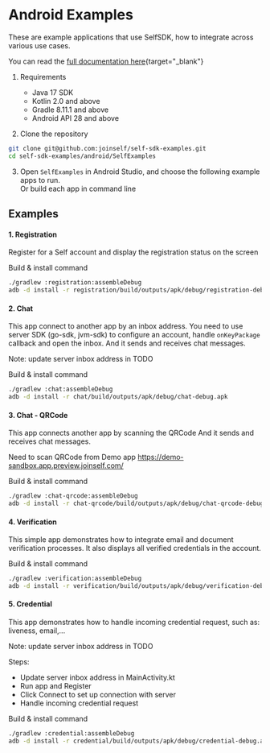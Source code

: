 # Android Examples

These are example applications that use SelfSDK, how to integrate across various use cases.

You can read the [full documentation here](https://docs.joinself.com/introduction/overview/){target="_blank"}

1. Requirements
   - Java 17 SDK
   - Kotlin 2.0 and above
   - Gradle 8.11.1 and above
   - Android API 28 and above
   
2. Clone the repository   
```bash
git clone git@github.com:joinself/self-sdk-examples.git
cd self-sdk-examples/android/SelfExamples
```

3. Open `SelfExamples` in Android Studio, and choose the following example apps to run.   
Or build each app in command line

## Examples

#### 1. Registration

Register for a Self account and display the registration status on the screen

Build & install command  
```bash
./gradlew :registration:assembleDebug
adb -d install -r registration/build/outputs/apk/debug/registration-debug.apk
```

#### 2. Chat

This app connect to another app by an inbox address. You need to use server SDK (go-sdk, jvm-sdk) to configure an account, handle `onKeyPackage` callback and open the inbox.
And it sends and receives chat messages.

Note: update server inbox address in TODO

Build & install command   
```bash
./gradlew :chat:assembleDebug
adb -d install -r chat/build/outputs/apk/debug/chat-debug.apk
```

#### 3. Chat - QRCode

This app connects another app by scanning the QRCode
And it sends and receives chat messages.

Need to scan QRCode from Demo app https://demo-sandbox.app.preview.joinself.com/

Build & install command   
```bash
./gradlew :chat-qrcode:assembleDebug
adb -d install -r chat-qrcode/build/outputs/apk/debug/chat-qrcode-debug.apk
```

#### 4. Verification

This simple app demonstrates how to integrate email and document verification processes.
It also displays all verified credentials in the account.


Build & install command   
```bash
./gradlew :verification:assembleDebug
adb -d install -r verification/build/outputs/apk/debug/verification-debug.apk
```

#### 5. Credential

This app demonstrates how to handle incoming credential request, such as: liveness, email,...

Note: update server inbox address in TODO

Steps:
  - Update server inbox address in MainActivity.kt
  - Run app and Register
  - Click Connect to set up connection with server
  - Handle incoming credential request

Build & install command   
```bash
./gradlew :credential:assembleDebug
adb -d install -r credential/build/outputs/apk/debug/credential-debug.apk
```